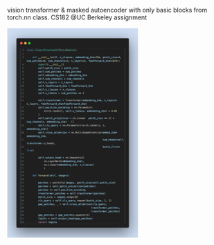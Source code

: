 vision transformer & masked autoencoder with only basic blocks from torch.nn class. CS182 @UC Berkeley assignment
<br><br>
<img src="assets/code-snapshot.png" width="60%">
